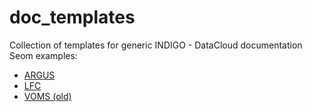 # doc_templates

Collection of templates for generic INDIGO - DataCloud documentation
Seom examples:
* [ARGUS](http://argus-documentation.readthedocs.io/en/latest/misc/service_reference_card.html)
* [LFC](https://svnweb.cern.ch/trac/lcgdm/wiki/Lfc/Admin/EMIReferenceCard)
* [VOMS (old)](https://github.com/italiangrid/voms/wiki/Service-Reference-Card)
